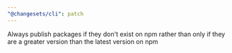 ```yaml
---
"@changesets/cli": patch
---
```


Always publish packages if they don't exist on npm rather than only if they are a greater version than the latest version on npm
